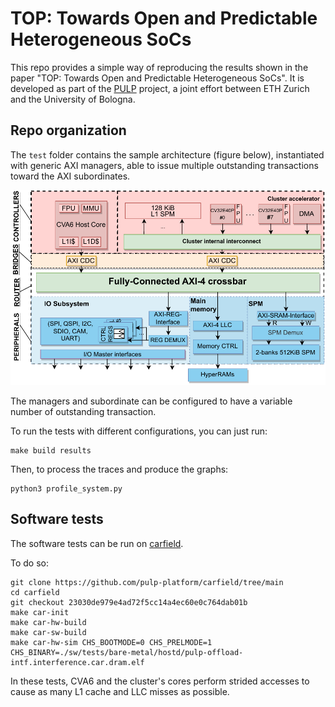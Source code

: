 # TOP: Towards Open and Predictable Heterogeneous SoCs

This repo provides a simple way of reproducing the results shown in the paper "TOP: Towards Open and Predictable Heterogeneous SoCs".
It is developed as part of the [PULP](https://pulp-platform.org/) project, a joint effort between ETH Zurich and the University of Bologna.

## Repo organization

The `test` folder contains the sample architecture (figure below), instantiated with generic AXI managers, able to issue multiple
outstanding transactions toward the AXI subordinates. 

![target-arch](./docs/target-arch-1.png)

The managers and subordinate can be configured to have a variable number of outstanding transaction.

To run the tests with different configurations, you can just run:

```
make build results

```

Then, to process the traces and produce the graphs:

```
python3 profile_system.py

```

## Software tests

The software tests can be run on [carfield](https://github.com/pulp-platform/carfield/tree/main).

To do so:

```
git clone https://github.com/pulp-platform/carfield/tree/main
cd carfield
git checkout 23030de979e4ad72f5cc14a4ec60e0c764dab01b
make car-init
make car-hw-build
make car-sw-build
make car-hw-sim CHS_BOOTMODE=0 CHS_PRELMODE=1 CHS_BINARY=./sw/tests/bare-metal/hostd/pulp-offload-intf.interference.car.dram.elf 
```

In these tests, CVA6 and the cluster's cores perform strided accesses to cause as many L1 cache and LLC misses as possible.